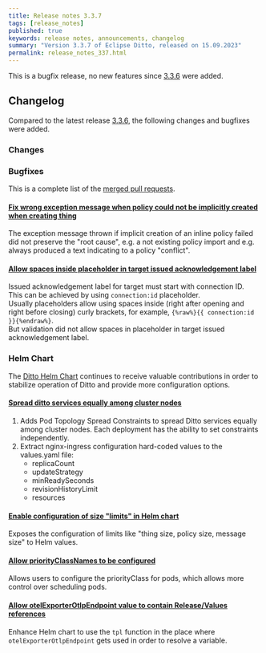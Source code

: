 ```yaml
---
title: Release notes 3.3.7
tags: [release_notes]
published: true
keywords: release notes, announcements, changelog
summary: "Version 3.3.7 of Eclipse Ditto, released on 15.09.2023"
permalink: release_notes_337.html
---
```


This is a bugfix release, no new features since [3.3.6](release_notes_336.html) were added.

## Changelog

Compared to the latest release [3.3.6](release_notes_336.html), the following changes and bugfixes were added.

### Changes


### Bugfixes

This is a complete list of the
[merged pull requests](https://github.com/eclipse-ditto/ditto/pulls?q=is%3Apr+milestone%3A3.3.7).

#### [Fix wrong exception message when policy could not be implicitly created when creating thing](https://github.com/eclipse-ditto/ditto/pull/1738)

The exception message thrown if implicit creation of an inline policy failed did not preserve the "root cause", 
e.g. a not existing policy import and e.g. always produced a text indicating to a policy "conflict".

#### [Allow spaces inside placeholder in target issued acknowledgement label](https://github.com/eclipse-ditto/ditto/pull/1743)

Issued acknowledgement label for target must start with connection ID.  
This can be achieved by using `connection:id` placeholder.  
Usually placeholders allow using spaces inside (right after opening and right before closing) curly brackets, 
for example, `{%raw%}{{ connection:id }}{%endraw%}`.  
But validation did not allow spaces in placeholder in target issued acknowledgement label.


### Helm Chart

The [Ditto Helm Chart](https://github.com/eclipse-ditto/ditto/tree/master/deployment/helm) continues to receive 
valuable contributions in order to stabilize operation of Ditto and provide more configuration options.

#### [Spread ditto services equally among cluster nodes](https://github.com/eclipse-ditto/ditto/pull/1734)

1. Adds Pod Topology Spread Constraints to spread Ditto services equally among cluster nodes. 
   Each deployment has the ability to set constraints independently.
2. Extract nginx-ingress configuration hard-coded values to the values.yaml file:
   * replicaCount
   * updateStrategy
   * minReadySeconds
   * revisionHistoryLimit
   * resources

#### [Enable configuration of size "limits" in Helm chart](https://github.com/eclipse-ditto/ditto/pull/1735)

Exposes the configuration of limits like "thing size, policy size, message size" to Helm values.

#### [Allow priorityClassNames to be configured](https://github.com/eclipse-ditto/ditto/pull/1736)

Allows users to configure the priorityClass for pods, which allows more control over scheduling pods.

#### [Allow otelExporterOtlpEndpoint value to contain Release/Values references](https://github.com/eclipse-ditto/ditto/issues/1731)

Enhance Helm chart to use the `tpl` function in the place where `otelExporterOtlpEndpoint` gets used in order to resolve
a variable.
